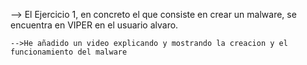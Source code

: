 --> El Ejercicio 1, en concreto el que consiste en crear un malware, se encuentra en VIPER en el usuario alvaro.
    
    -->He añadido un video explicando y mostrando la creacion y el funcionamiento del malware
